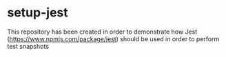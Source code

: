 # setup-jest
This repository has been created in order to demonstrate how Jest (https://www.npmjs.com/package/jest) should be used in order to perform test snapshots

